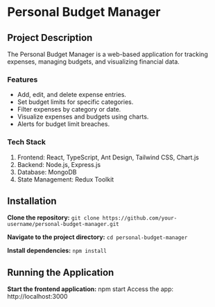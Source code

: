 # Personal Budget Manager

## Project Description
The Personal Budget Manager is a web-based application for tracking expenses, managing budgets, and visualizing financial data.

### Features
- Add, edit, and delete expense entries.
- Set budget limits for specific categories.
- Filter expenses by category or date.
- Visualize expenses and budgets using charts.
- Alerts for budget limit breaches.

### Tech Stack
1. Frontend: React, TypeScript, Ant Design, Tailwind CSS, Chart.js
2. Backend: Node.js, Express.js
3. Database: MongoDB
4. State Management: Redux Toolkit

## Installation
**Clone the repository:**
`git clone https://github.com/your-username/personal-budget-manager.git`

**Navigate to the project directory:**
`cd personal-budget-manager`

**Install dependencies:**
`npm install`

## Running the Application
**Start the frontend application:**
npm start
Access the app: http://localhost:3000